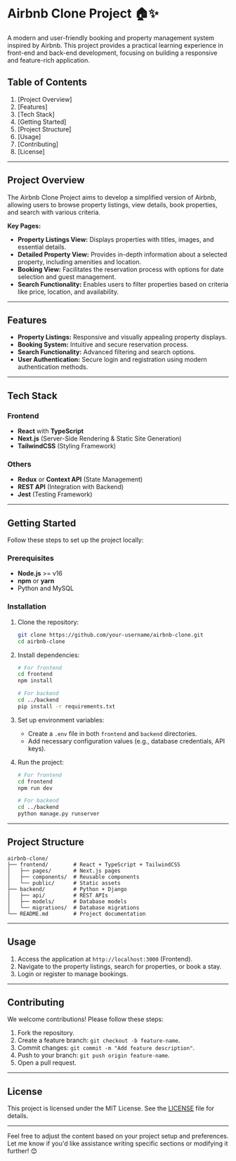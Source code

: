 # Airbnb Clone Project 🏠✨

A modern and user-friendly booking and property management system inspired by Airbnb. This project provides a practical learning experience in front-end and back-end development, focusing on building a responsive and feature-rich application.

## Table of Contents

1. [Project Overview]
2. [Features]
3. [Tech Stack]
4. [Getting Started]
5. [Project Structure]
6. [Usage]
7. [Contributing]
8. [License]

---

## Project Overview

The Airbnb Clone Project aims to develop a simplified version of Airbnb, allowing users to browse property listings, view details, book properties, and search with various criteria.

**Key Pages:**

- **Property Listings View:** Displays properties with titles, images, and essential details.
- **Detailed Property View:** Provides in-depth information about a selected property, including amenities and location.
- **Booking View:** Facilitates the reservation process with options for date selection and guest management.
- **Search Functionality:** Enables users to filter properties based on criteria like price, location, and availability.

---

## Features

- **Property Listings:** Responsive and visually appealing property displays.
- **Booking System:** Intuitive and secure reservation process.
- **Search Functionality:** Advanced filtering and search options.
- **User Authentication:** Secure login and registration using modern authentication methods.

---

## Tech Stack

### Frontend

- **React** with **TypeScript**
- **Next.js** (Server-Side Rendering & Static Site Generation)
- **TailwindCSS** (Styling Framework)

### Others

- **Redux** or **Context API** (State Management)
- **REST API** (Integration with Backend)
- **Jest** (Testing Framework)

---

## Getting Started

Follow these steps to set up the project locally:

### Prerequisites

- **Node.js** >= v16
- **npm** or **yarn**
- Python and MySQL

### Installation

1. Clone the repository:

   ```bash
   git clone https://github.com/your-username/airbnb-clone.git
   cd airbnb-clone
   ```

2. Install dependencies:

   ```bash
   # For frontend
   cd frontend
   npm install

   # For backend
   cd ../backend
   pip install -r requirements.txt
   ```

3. Set up environment variables:

   - Create a `.env` file in both `frontend` and `backend` directories.
   - Add necessary configuration values (e.g., database credentials, API keys).

4. Run the project:

   ```bash
   # For frontend
   cd frontend
   npm run dev

   # For backend
   cd ../backend
   python manage.py runserver
   ```

---

## Project Structure

```plaintext
airbnb-clone/
├── frontend/        # React + TypeScript + TailwindCSS
│   ├── pages/       # Next.js pages
│   ├── components/  # Reusable components
│   └── public/      # Static assets
├── backend/         # Python + Django
│   ├── api/         # REST APIs
│   ├── models/      # Database models
│   └── migrations/  # Database migrations
└── README.md        # Project documentation
```

---

## Usage

1. Access the application at `http://localhost:3000` (Frontend).
2. Navigate to the property listings, search for properties, or book a stay.
3. Login or register to manage bookings.

---

## Contributing

We welcome contributions! Please follow these steps:

1. Fork the repository.
2. Create a feature branch: `git checkout -b feature-name`.
3. Commit changes: `git commit -m "Add feature description"`.
4. Push to your branch: `git push origin feature-name`.
5. Open a pull request.

---

## License

This project is licensed under the MIT License. See the [LICENSE](LICENSE) file for details.

---

Feel free to adjust the content based on your project setup and preferences. Let me know if you'd like assistance writing specific sections or modifying it further! 😊

